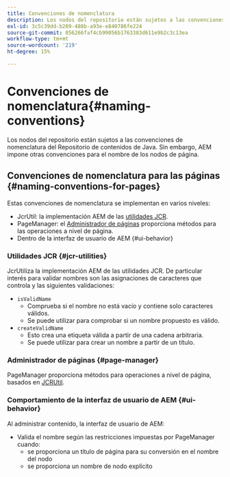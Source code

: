 ```yaml
---
title: Convenciones de nomenclatura
description: Los nodos del repositorio están sujetos a las convenciones de nomenclatura del Repositorio de contenidos de Java
exl-id: 3c5c39dd-b209-488b-a93e-e840786fe224
source-git-commit: 856266faf4cb99056b1763383d611e9b2c3c13ea
workflow-type: tm+mt
source-wordcount: '219'
ht-degree: 15%

---
```


# Convenciones de nomenclatura{#naming-conventions}

Los nodos del repositorio están sujetos a las convenciones de nomenclatura del Repositorio de contenidos de Java. Sin embargo, AEM impone otras convenciones para el nombre de los nodos de página.

## Convenciones de nomenclatura para las páginas {#naming-conventions-for-pages}

Estas convenciones de nomenclatura se implementan en varios niveles:

* JcrUtil: la implementación AEM de las [utilidades JCR](#jcr-utilities).
* PageManager: el [Administrador de páginas](#page-manager) proporciona métodos para las operaciones a nivel de página.
* Dentro de la interfaz de usuario de AEM {#ui-behavior}

### Utilidades JCR {#jcr-utilities}

[](https://experienceleague.adobe.com/docs/experience-manager-cloud-service-javadoc/com/day/cq/commons/jcr/JcrUtil.html) JcrUtiliza la implementación AEM de las utilidades JCR. De particular interés para validar nombres son las asignaciones de caracteres que controla y las siguientes validaciones:

* `isValidName`
   * Comprueba si el nombre no está vacío y contiene solo caracteres válidos.
   * Se puede utilizar para comprobar si un nombre propuesto es válido.
* `createValidName`
   * Esto crea una etiqueta válida a partir de una cadena arbitraria.
   * Se puede utilizar para crear un nombre a partir de un título.

### Administrador de páginas {#page-manager}

[](https://experienceleague.adobe.com/docs/experience-manager-cloud-service-javadoc/com/day/cq/wcm/api/PageManager.html) PageManager proporciona métodos para operaciones a nivel de página, basados en  [JCRUtil](#jcr-utilities).

### Comportamiento de la interfaz de usuario de AEM {#ui-behavior}

Al administrar contenido, la interfaz de usuario de AEM:

* Valida el nombre según las restricciones impuestas por PageManager cuando:
   * se proporciona un título de página para su conversión en el nombre del nodo
   * se proporciona un nombre de nodo explícito
